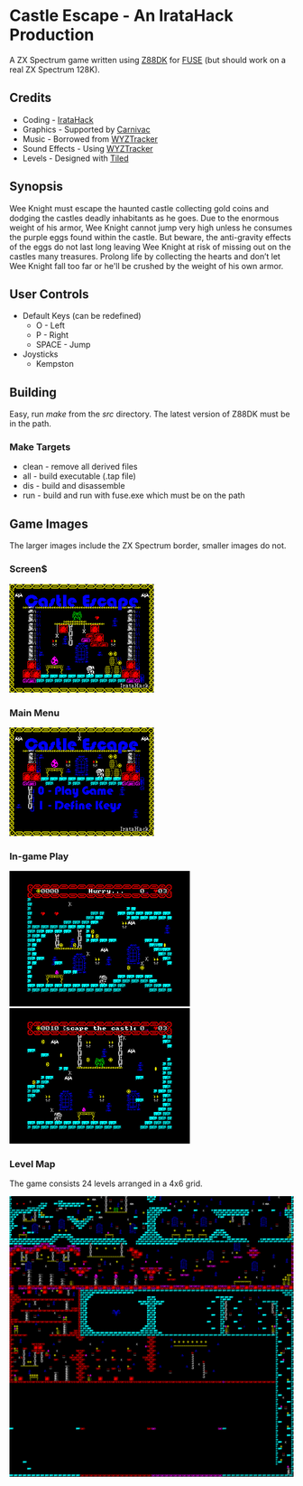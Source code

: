 # Castle Escape - An IrataHack Production
A ZX Spectrum game written using [Z88DK](https://en.wikipedia.org/wiki/Z88DK) for [FUSE](https://en.wikipedia.org/wiki/Fuse_(emulator)) (but should work on a real ZX Spectrum 128K).

## Credits
* Coding - [IrataHack](mailto:iratahack@digitalxfer.com)
* Graphics - Supported by [Carnivac](https://zxart.ee/eng/authors/c/carnivac/)
* Music - Borrowed from [WYZTracker](https://github.com/AugustoRuiz/WYZTracker)
* Sound Effects - Using [WYZTracker](https://github.com/AugustoRuiz/WYZTracker)
* Levels - Designed with [Tiled](https://www.mapeditor.org/)

## Synopsis
Wee Knight must escape the haunted castle collecting gold coins and dodging the castles deadly inhabitants as he goes. Due to the enormous weight of his armor, Wee Knight cannot jump very high unless he consumes the purple eggs found within the castle. But beware, the anti-gravity effects of the eggs do not last long leaving Wee Knight at risk of missing out on the castles many treasures. Prolong life by collecting the hearts and don’t let Wee Knight fall too far or he'll be crushed by the weight of his own armor.

## User Controls
* Default Keys (can be redefined)
  * O - Left
  * P - Right
  * SPACE - Jump
* Joysticks
  * Kempston

## Building
Easy, run _make_ from the _src_ directory. The latest version of Z88DK must be in the path.

### Make Targets
* clean - remove all derived files
* all - build executable (.tap file)
* dis - build and disassemble
* run - build and run with fuse.exe which must be on the path

## Game Images
The larger images include the ZX Spectrum border, smaller images do not.

### Screen$
![Title](assets/title.png)

### Main Menu
![Main Menu](assets/mainmenu.png)

### In-game Play
![Level 1](assets/level1.png)
![Level 2](assets/level2.png)

### Level Map
The game consists 24 levels arranged in a 4x6 grid.

![Level Map](assets/tiled/levels.png)
